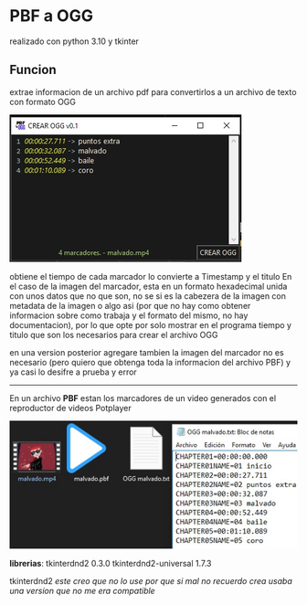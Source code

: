 # PBF a OGG
realizado con python 3.10 y tkinter

## Funcion
extrae informacion de un archivo pdf para convertirlos a un archivo de texto con formato OGG

![](imgs_md/img_prog.jpg)

obtiene el tiempo de cada marcador lo convierte a Timestamp y el titulo
En el caso de la imagen del marcador, esta en un formato hexadecimal unida con unos datos que no que son, no se si es la cabezera de la imagen con metadata de la imagen o algo asi (por que no hay como obtener informacion sobre como trabaja y el formato del mismo, no hay documentacion), por lo que opte por solo mostrar en el programa tiempo y titulo que son los necesarios para crear el archivo OGG

en una version posterior agregare tambien la imagen del marcador no es necesario (pero quiero que obtenga toda la informacion del archivo PBF) y ya casi lo desifre a prueba y error

---

En un archivo **PBF** estan los marcadores de un video generados con el reproductor de videos Potplayer

![](imgs_md/archivos.jpg)


**librerias**:
tkinterdnd2               0.3.0
tkinterdnd2-universal     1.7.3

tkinterdnd2 *este creo que no lo use por que si mal no recuerdo crea usaba una version que no me era compatible*

